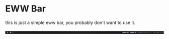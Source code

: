 # EWW Bar

this is just a simple eww bar, you probably don't want to use it.

![Screenshot of the bar.](https://github.com/vicentelyrio/eww-bar/blob/main/public/bar.png)

